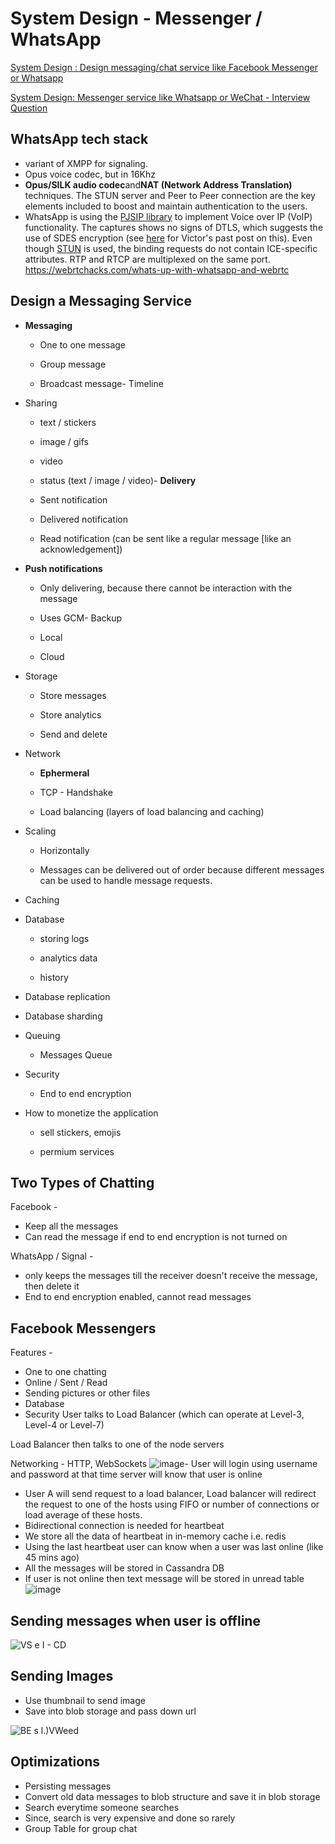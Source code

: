 # System Design - Messenger / WhatsApp

[System Design : Design messaging/chat service like Facebook Messenger or Whatsapp](https://www.youtube.com/watch?v=zKPNUMkwOJE)

[System Design: Messenger service like Whatsapp or WeChat - Interview Question](https://www.youtube.com/watch?v=5m0L0k8ZtEs)

## WhatsApp tech stack

- variant of XMPP for signaling.
- Opus voice codec, but in 16Khz
- **Opus/SILK audio codec**and**NAT (Network Address Translation)** techniques. The STUN server and Peer to Peer connection are the key elements included to boost and maintain authentication to the users.
- WhatsApp is using the [PJSIP library](http://www.pjsip.org/) to implement Voice over IP (VoIP) functionality. The captures shows no signs of DTLS, which suggests the use of SDES encryption (see [here](https://webrtchacks.com/webrtc-must-implement-dtls-srtp-but-must-not-implement-sdes/) for Victor's past post on this). Even though [STUN](https://webrtchacks.com/stun-helps-webrtc-traverse-nats/) is used, the binding requests do not contain ICE-specific attributes. RTP and RTCP are multiplexed on the same port.
<https://webrtchacks.com/whats-up-with-whatsapp-and-webrtc>

## Design a Messaging Service

- **Messaging**

  - One to one message

  - Group message

  - Broadcast message-  Timeline
- Sharing

  - text / stickers

  - image / gifs

  - video

  - status (text / image / video)-  **Delivery**

  - Sent notification

  - Delivered notification

  - Read notification (can be sent like a regular message [like an acknowledgement])
- **Push notifications**

  - Only delivering, because there cannot be interaction with the message

  - Uses GCM-  Backup

  - Local

  - Cloud
- Storage

  - Store messages

  - Store analytics

  - Send and delete
- Network

  - **Ephermeral**
  - TCP - Handshake

  - Load balancing (layers of load balancing and caching)
- Scaling

  - Horizontally

  - Messages can be delivered out of order because different messages can be used to handle message requests.
- Caching
- Database

  - storing logs

  - analytics data

  - history
- Database replication
- Database sharding
- Queuing

  - Messages Queue
- Security

  - End to end encryption
- How to monetize the application

  - sell stickers, emojis

  - permium services

## Two Types of Chatting

Facebook -

- Keep all the messages
- Can read the message if end to end encryption is not turned on

WhatsApp / Signal -

- only keeps the messages till the receiver doesn't receive the message, then delete it
- End to end encryption enabled, cannot read messages

## Facebook Messengers

Features -

- One to one chatting
- Online / Sent / Read
- Sending pictures or other files
- Database
- Security
User talks to Load Balancer (which can operate at Level-3, Level-4 or Level-7)

Load Balancer then talks to one of the node servers

Networking - HTTP, WebSockets
![image](media/System-Design-Messenger-WhatsApp-image1.png)-  User will login using username and password at that time server will know that user is online

- User A will send request to a load balancer, Load balancer will redirect the request to one of the hosts using FIFO or number of connections or load average of these hosts.
- Bidirectional connection is needed for heartbeat
- We store all the data of heartbeat in in-memory cache i.e. redis
- Using the last heartbeat user can know when a user was last online (like 45 mins ago)
- All the messages will be stored in Cassandra DB
- If user is not online then text message will be stored in unread table
![image](media/System-Design-Messenger-WhatsApp-image2.png)

## Sending messages when user is offline

![VS e I - CD ](media/System-Design-Messenger-WhatsApp-image3.png)

## Sending Images

- Use thumbnail to send image
- Save into blob storage and pass down url

![BE s l.)VWeed ](media/System-Design-Messenger-WhatsApp-image4.png)

## Optimizations

- Persisting messages
- Convert old data messages to blob structure and save it in blob storage
- Search everytime someone searches
- Since, search is very expensive and done so rarely
- Group Table for group chat
